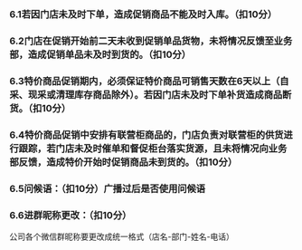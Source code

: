 ### 6.1若因门店未及时下单，造成促销商品不能及时入库。（扣10分）

### 6.2门店在促销开始前二天未收到促销单品货物，未将情况反馈至业务部，造成促销单品未及时到货的。（扣10分）

### 6.3特价商品促销期内，必须保证特价商品可销售天数在6天以上（自采、现采或清理库存商品除外）。若因门店未及时下单补货造成商品断货。（扣10分）

### 6.4特价商品促销中安排有联营柜商品的，门店负责对联营柜的供货进行跟踪，若门店未及时催单和督促柜台落实货源，且未将情况向业务部反馈，造成特价开始时促销商品未到货的。（扣10分）

### 6.5问候语：（扣10分）广播过后是否使用问候语

### 6.6进群昵称更改：（扣10分）

公司各个微信群昵称要更改成统一格式（店名-部门-姓名-电话）
